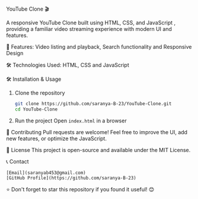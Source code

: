   YouTube Clone 🎬

A responsive YouTube Clone built using HTML, CSS, and JavaScript , providing a familiar video streaming experience with modern UI and features.

 🚀 Features: 
  Video listing and playback, 
 Search functionality and 
 Responsive Design

 🛠️ Technologies Used:
 HTML,
 CSS and 
 JavaScript

 🛠 Installation & Usage
1. Clone the repository
   ```sh
   git clone https://github.com/saranya-B-23/YouTube-Clone.git
   cd YouTube-Clone
   ```
2. Run the project
   Open `index.html` in a browser

 🌟 Contributing
 Pull requests are welcome! Feel free to improve the UI, add new features, or optimize the JavaScript.

 📜 License
 This project is open-source and available under the MIT License.

 📞 Contact
 
    [Email](saranyab453@gmail.com)  
    [GitHub Profile](https://github.com/saranya-B-23)


⭐ Don't forget to star this repository if you found it useful! 😊


